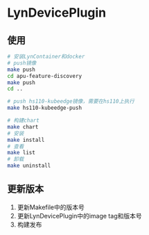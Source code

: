 # LynDevicePlugin

## 使用

```sh
# 安装LynContainer和docker
# push镜像
make push
cd apu-feature-discovery
make push
cd ..

# push hs110-kubeedge镜像，需要在hs110上执行
make hs110-kubeedge-push

# 构建chart
make chart
# 安装
make install
# 查看
make list
# 卸载
make uninstall
```

## 更新版本

1. 更新Makefile中的版本号
2. 更新LynDevicePlugin中的image tag和版本号
3. 构建发布
